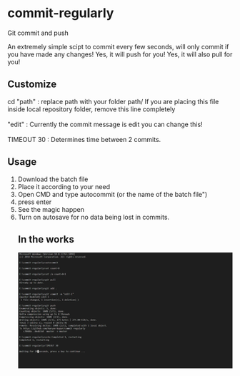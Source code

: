 # commit-regularly
Git commit and push

An extremely simple scipt to commit every few seconds, will only commit if you have made any changes!
Yes, it will push for you!
Yes, it will also pull for you!

## Customize

cd "path" : replace path with your folder path/ If you are placing this file inside local repository folder, remove this line completely
<br />
<br />
"edit" : Currently the commit message is edit you can change this!
<br />
<br />
TIMEOUT 30 : Determines time between 2 commits.

## Usage
<ol>
<li>Download the batch file </li>
<li>Place it according to your need</li>
<li>Open CMD and type autocommit (or the name of the batch file")
<li>press enter
<li>See the magic happen
<li>Turn on autosave for no data being lost in commits.

## In the works
![Terminal](./Screenshot.png)

